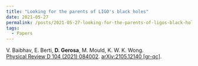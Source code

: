 ```yaml
---
title: "Looking for the parents of LIGO's black holes"
date: 2021-05-27
permalink: /posts/2021-05-27-looking-for-the-parents-of-ligos-black-holes
tags:
  - Papers
---
```






V. Baibhav, E. Berti, **D. Gerosa**, M. Mould, K. W. K. Wong.\
[Physical Review D 104 (2021) 084002](https://journals.aps.org/prd/abstract/10.1103/PhysRevD.104.084002). [arXiv:2105.12140 [gr-qc]](https://arxiv.org/abs/2105.12140).